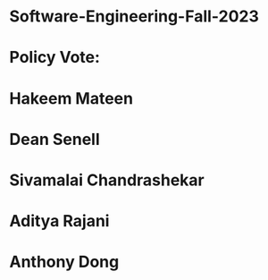 # Software-Engineering-Fall-2023
# Policy Vote:
# Hakeem Mateen 
# Dean Senell
# Sivamalai Chandrashekar
# Aditya Rajani
# Anthony Dong
